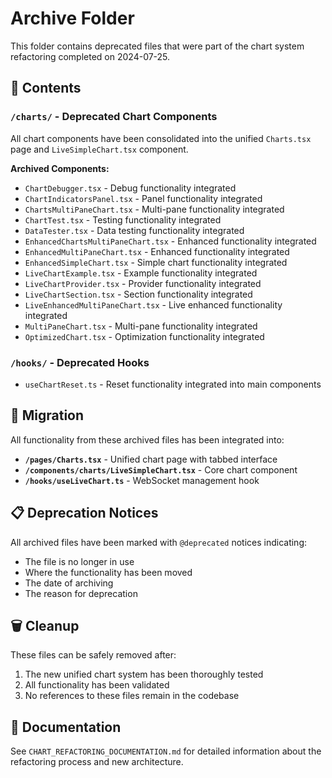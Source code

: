# Archive Folder

This folder contains deprecated files that were part of the chart system refactoring completed on 2024-07-25.

## 📁 Contents

### `/charts/` - Deprecated Chart Components
All chart components have been consolidated into the unified `Charts.tsx` page and `LiveSimpleChart.tsx` component.

**Archived Components:**
- `ChartDebugger.tsx` - Debug functionality integrated
- `ChartIndicatorsPanel.tsx` - Panel functionality integrated  
- `ChartsMultiPaneChart.tsx` - Multi-pane functionality integrated
- `ChartTest.tsx` - Testing functionality integrated
- `DataTester.tsx` - Data testing functionality integrated
- `EnhancedChartsMultiPaneChart.tsx` - Enhanced functionality integrated
- `EnhancedMultiPaneChart.tsx` - Enhanced functionality integrated
- `EnhancedSimpleChart.tsx` - Simple chart functionality integrated
- `LiveChartExample.tsx` - Example functionality integrated
- `LiveChartProvider.tsx` - Provider functionality integrated
- `LiveChartSection.tsx` - Section functionality integrated
- `LiveEnhancedMultiPaneChart.tsx` - Live enhanced functionality integrated
- `MultiPaneChart.tsx` - Multi-pane functionality integrated
- `OptimizedChart.tsx` - Optimization functionality integrated

### `/hooks/` - Deprecated Hooks
- `useChartReset.ts` - Reset functionality integrated into main components

## 🔄 Migration

All functionality from these archived files has been integrated into:

- **`/pages/Charts.tsx`** - Unified chart page with tabbed interface
- **`/components/charts/LiveSimpleChart.tsx`** - Core chart component
- **`/hooks/useLiveChart.ts`** - WebSocket management hook

## 📋 Deprecation Notices

All archived files have been marked with `@deprecated` notices indicating:
- The file is no longer in use
- Where the functionality has been moved
- The date of archiving
- The reason for deprecation

## 🗑️ Cleanup

These files can be safely removed after:
1. The new unified chart system has been thoroughly tested
2. All functionality has been validated
3. No references to these files remain in the codebase

## 📖 Documentation

See `CHART_REFACTORING_DOCUMENTATION.md` for detailed information about the refactoring process and new architecture. 